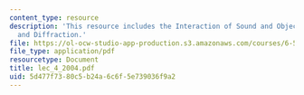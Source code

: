 ```yaml
---
content_type: resource
description: 'This resource includes the Interaction of Sound and Objects: Scattering
  and Diffraction.'
file: https://ol-ocw-studio-app-production.s3.amazonaws.com/courses/6-551j-acoustics-of-speech-and-hearing-fall-2004/5d477f7380c5b24a6c6f5e739036f9a2_lec_4_2004.pdf
file_type: application/pdf
resourcetype: Document
title: lec_4_2004.pdf
uid: 5d477f73-80c5-b24a-6c6f-5e739036f9a2
---
```

